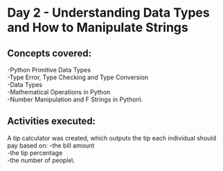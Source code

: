 # **Day 2 - Understanding Data Types and How to Manipulate Strings**

## Concepts covered:
-Python Primitive Data Types\
-Type Error, Type Checking and Type Conversion\
-Data Types\
-Mathematical Operations in Python\
-Number Manipulation and F Strings in Python\

## Activities executed:
A tip calculator was created, which outputs the tip each individual should pay based on:
-the bill amount\
-the tip percentage\
-the number of people\